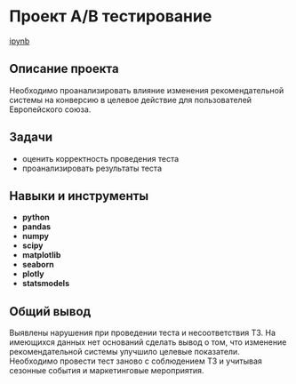 # Проект А/B тестирование

[ipynb](https://github.com/olga-vo/Portfolio/blob/main/AB_test/AB_test_project.ipynb)

## Описание проекта

Необходимо проанализировать влияние изменения рекомендательной системы на конверсию в целевое действие для пользователей Европейского союза.

## Задачи

*   оценить корректность проведения теста
*   проанализировать результаты теста

## Навыки и инструменты

- **python**
- **pandas**
- **numpy**
- **scipy**
- **matplotlib**
- **seaborn**
- **plotly**
- **statsmodels**

## 

## Общий вывод

Выявлены нарушения при проведении теста и несоответствия ТЗ. На имеющихся данных нет оснований сделать вывод о том, что изменение рекомендательной системы улучшило целевые показатели. Необходимо провести тест заново с соблюдением ТЗ и учитывая сезонные события и маркетинговые мероприятия.
